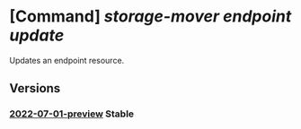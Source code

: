 # [Command] _storage-mover endpoint update_

Updates an endpoint resource.

## Versions

### [2022-07-01-preview](/Resources/mgmt-plane/L3N1YnNjcmlwdGlvbnMve30vcmVzb3VyY2Vncm91cHMve30vcHJvdmlkZXJzL21pY3Jvc29mdC5zdG9yYWdlbW92ZXIvc3RvcmFnZW1vdmVycy97fS9lbmRwb2ludHMve30=/2022-07-01-preview.xml) **Stable**

<!-- mgmt-plane /subscriptions/{}/resourcegroups/{}/providers/microsoft.storagemover/storagemovers/{}/endpoints/{} 2022-07-01-preview -->
